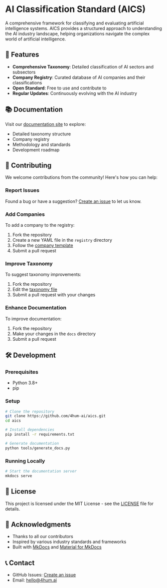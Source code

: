 # AI Classification Standard (AICS)

A comprehensive framework for classifying and evaluating artificial intelligence systems. AICS provides a structured approach to understanding the AI industry landscape, helping organizations navigate the complex world of artificial intelligence.

## 🌟 Features

- **Comprehensive Taxonomy**: Detailed classification of AI sectors and subsectors
- **Company Registry**: Curated database of AI companies and their classifications
- **Open Standard**: Free to use and contribute to
- **Regular Updates**: Continuously evolving with the AI industry

## 📚 Documentation

Visit our [documentation site](https://aics-org.github.io/aics/) to explore:
- Detailed taxonomy structure
- Company registry
- Methodology and standards
- Development roadmap

## 🤝 Contributing

We welcome contributions from the community! Here's how you can help:

### Report Issues
Found a bug or have a suggestion? [Create an issue](https://github.com/aics-org/aics/issues) to let us know.

### Add Companies
To add a company to the registry:
1. Fork the repository
2. Create a new YAML file in the `registry` directory
3. Follow the [company template](registry/template.yaml)
4. Submit a pull request

### Improve Taxonomy
To suggest taxonomy improvements:
1. Fork the repository
2. Edit the [taxonomy file](taxonomy/versions/v1.0.yaml)
3. Submit a pull request with your changes

### Enhance Documentation
To improve documentation:
1. Fork the repository
2. Make your changes in the `docs` directory
3. Submit a pull request

## 🛠️ Development

### Prerequisites
- Python 3.8+
- pip

### Setup
```bash
# Clone the repository
git clone https://github.com/4hum-ai/aics.git
cd aics

# Install dependencies
pip install -r requirements.txt

# Generate documentation
python tools/generate_docs.py
```

### Running Locally
```bash
# Start the documentation server
mkdocs serve
```

## 📝 License

This project is licensed under the MIT License - see the [LICENSE](LICENSE) file for details.

## 🙏 Acknowledgments

- Thanks to all our contributors
- Inspired by various industry standards and frameworks
- Built with [MkDocs](https://www.mkdocs.org/) and [Material for MkDocs](https://squidfunk.github.io/mkdocs-material/)

## 📞 Contact

- GitHub Issues: [Create an issue](https://github.com/aics-org/aics/issues)
- Email: [hello@4hum.ai](mailto:hello@4hum.ai)
